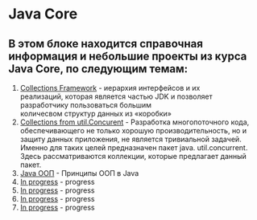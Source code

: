 # Java Core

## В этом блоке находится справочная информация и небольшие проекты из курса Java Core, по следующим темам:

1. [Collections Framework](https://github.com/alexmnv03/java-core/tree/develop/collection-framework) - иерархия интерфейсов и их  
   реализаций, которая является частью JDK и позволяет разработчику пользоваться большим  
   количесвом структур данных из «коробки»
2. [Collections from util.Concurent](https://github.com/alexmnv03/java-core/tree/develop/util-concurrent/src/main/java) - Разработка 
   многопоточного кода, обеспечивающего не только хорошую производительность, но и защиту данных 
   приложения, не является тривиальной задачей. Именно для таких целей предназначен пакет  java.
   util.concurrent. Здесь рассматриваются коллекции, которые предлагает данный пакет.
3. [Java ООП](https://github.com/alexmnv03/java-core/tree/develop/java-oop) - Принципы ООП в Java
4. [In progress](https://github.com//) - progress
5. [In progress](https://github.com) - progress
6. [In progress](https://github.com/) - progress
7. [In progress](https://github.com/alexmnv03/java-core/tree/develop/) - progress


